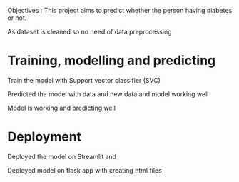Objectives : This project aims to predict whether the person having diabetes or not.

As dataset is cleaned so no need of data preprocessing

# Training, modelling and predicting
Train the model with Support vector classifier (SVC)

Predicted the model with data and new data and model working well

Model is working and predicting well 

# Deployment

Deployed the model on Streamlit and

Deployed model on flask app with creating html files

